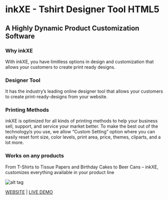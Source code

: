 # inkXE - Tshirt Designer Tool HTML5

## A Highly Dynamic Product Customization Software

### Why inkXE

With inkXE, you have limitless options in design and customization that allows your customers to create print ready designs.

### Designer Tool
It has the industry’s leading online designer tool that allows your customers to create print-ready-designs from your website.

### Printing Methods
inkXE is optimized for all kinds of printing methods to help your business sell, support, and service your market better. To make the best out of the technology/s you use, we allow “Custom Setting” option where you can easily reset font size, color levels, print area, price, themes, cliparts, and a lot more.

### Works on any products
From T-Shirts to Tissue Papers and Birthday Cakes to Beer Cans – inkXE, customizes everything 
available in your product line

![alt tag](https://inkxe.com/wp-content/uploads/2016/05/design/responsive-designer-tool-preview.png)

[WEBSITE] | [LIVE DEMO]

[WEBSITE]: <https://inkxe.com>

[LIVE DEMO]: <https://inkxe.com/live-demo/>



